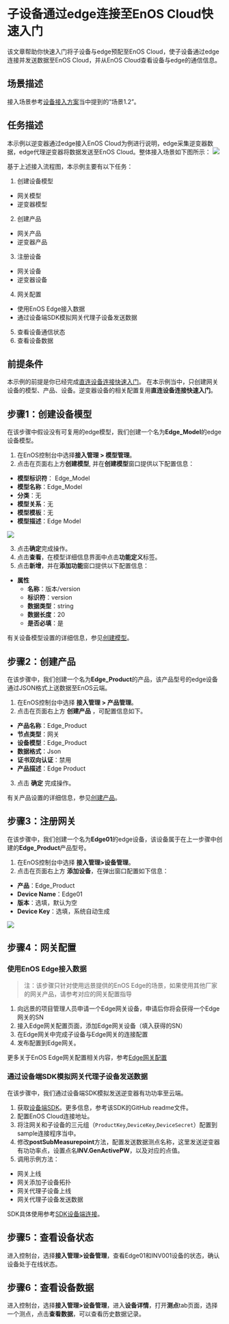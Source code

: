 # 子设备通过edge连接至EnOS Cloud快速入门

该文章帮助你快速入门将子设备与edge预配至EnOS Cloud，使子设备通过edge连接并发送数据至EnOS Cloud，并从EnOS Cloud查看设备与edge的通信信息。


## 场景描述
接入场景参考[设备接入方案](connection_scenarios)当中提到的“场景1.2”。


## 任务描述

本示例以逆变器通过edge接入EnOS Cloud为例进行说明，edge采集逆变器数据，edge代理逆变器将数据发送至EnOS Cloud。整体接入场景如下图所示：
  ![](media/edge_connection_task_description.png)

基于上述接入流程图，本示例主要有以下任务：
1. 创建设备模型
  - 网关模型
  - 逆变器模型
2. 创建产品
  - 网关产品
  - 逆变器产品
3. 注册设备
  - 网关设备
  - 逆变器设备
4. 网关配置
  - 使用EnOS Edge接入数据
  - 通过设备端SDK模拟网关代理子设备发送数据
5. 查看设备通信状态
6. 查看设备数据


## 前提条件

本示例的前提是你已经完成[直连设备连接快速入门](gettingstarted_device_connection)。
在本示例当中，只创建网关设备的模型、产品、设备。逆变器设备的相关配置复用**直连设备连接快速入门**。


## 步骤1：创建设备模型

在该步骤中假设没有可复用的edge模型，我们创建一个名为**Edge_Model**的edge设备模型。

1. 在EnOS控制台中选择**接入管理 > 模型管理**。
2. 点击在页面右上方**创建模型**, 并在**创建模型**窗口提供以下配置信息：
  - **模型标识符**： Edge_Model
  - **模型名称**：Edge_Model
  - **分类**：无
  - **模型关系**：无
  - **模型模板**：无
  - **模型描述**：Edge Model

  ![](media/model_edge.png)
  
3. 点击**确定**完成操作。
4. 点击**查看**，在模型详细信息界面中点击**功能定义**标签。
5. 点击**新增**，并在**添加功能**窗口提供以下配置信息：
  - **属性**
    - **名称**：版本/version
    - **标识符**：version
    - **数据类型**：string
    - **数据长度**：20
    - **是否必填**：是

有关设备模型设置的详细信息，参见[创建模型](creating_model)。


## 步骤2：创建产品

在该步骤中，我们创建一个名为**Edge_Product**的产品，该产品型号的edge设备通过JSON格式上送数据至EnOS云端。

1. 在EnOS控制台中选择 **接入管理 > 产品管理**。
2. 点击在页面右上方 **创建产品** ，可配置信息如下。
  - **产品名称**：Edge_Product
  - **节点类型**：网关
  - **设备模型**：Edge_Product
  - **数据格式**：Json
  - **证书双向认证**：禁用
  - **产品描述**：Edge Product

3. 点击 **确定** 完成操作。

有关产品设置的详细信息，参见[创建产品](creating_products)。


## 步骤3：注册网关

在该步骤中，我们创建一个名为**Edge01**的edge设备，该设备属于在上一步骤中创建的**Edge_Product**产品型号。

1. 在EnOS控制台中选择 **接入管理>设备管理**。
2. 点击在页面右上方 **添加设备**，在弹出窗口配置如下信息：
  - **产品**：Edge_Product
  - **Device Name**：Edge01
  - **版本**：选填，默认为空
  - **Device Key**：选填，系统自动生成

![](media/register_edge.png)


## 步骤4：网关配置

### 使用EnOS Edge接入数据
>注：该步骤只针对使用远景提供的EnOS Edge的场景，如果使用其他厂家的网关产品，请参考对应的网关配置指导

1. 向远景的项目管理人员申请一个Edge网关设备，申请后你将会获得一个Edge网关的SN
2. 接入Edge网关配置页面，添加Edge网关设备（填入获得的SN）
3. 在Edge网关中完成子设备与Edge网关的连接配置
4. 发布配置到Edge网关。

更多关于EnOS Edge网关配置相关内容，参考[Edge网关配置](https://docs.envisioniot.com/docs/enos-edge/zh_CN/latest/edge_overview.html)



### 通过设备端SDK模拟网关代理子设备发送数据
在该步骤中，我们通过设备端SDK模拟发送逆变器有功功率至云端。

1. 获取[设备端SDK](https://github.com/EnvisionIot/enos-mqtt-java-sdk)。更多信息，参考该SDK的GitHub readme文件。
2. 配置EnOS Cloud连接地址。
3. 将注网关和子设备的三元组（`ProductKey`,`DeviceKey`,`DeviceSecret`）配置到sample连接程序当中。
4. 修改**postSubMeasurepoint**方法，配置发送数据测点名称，这里发送逆变器有功功率点，设置点名**INV.GenActivePW**，以及对应的点值。
5. 调用示例方法：
  - 网关上线
  - 网关添加子设备拓扑
  - 网关代理子设备上线
  - 网关代理子设备发送数据

SDK具体使用参考[SDK设备端连接](using_sdk)。


## 步骤5：查看设备状态

进入控制台，选择**接入管理>设备管理**，查看Edge01和INV001设备的状态，确认设备处于在线状态。


## 步骤6：查看设备数据

进入控制台，选择**接入管理>设备管理**，进入**设备详情**，打开**测点**tab页面，选择一个测点，点击**查看数据**，可以查看历史数据记录。
